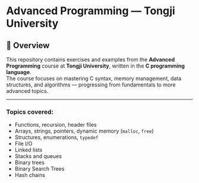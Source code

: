 # Advanced Programming — Tongji University

## 📌 Overview
This repository contains exercises and examples from the **Advanced Programming** course at **Tongji University**, written in the **C programming language**.  
The course focuses on mastering C syntax, memory management, data structures, and algorithms — progressing from fundamentals to more advanced topics.

---

### Topics covered:
- Functions, recursion, header files
- Arrays, strings, pointers, dynamic memory (`malloc`, `free`)
- Structures, enumerations, `typedef`
- File I/O
- Linked lists
- Stacks and queues
- Binary trees
- Binary Search Trees
- Hash chains
